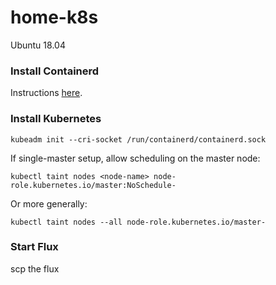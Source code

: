# home-k8s

Ubuntu 18.04

### Install Containerd

Instructions [here](https://kubernetes.io/docs/setup/cri/#containerd).

### Install Kubernetes

```
kubeadm init --cri-socket /run/containerd/containerd.sock
```

If single-master setup, allow scheduling on the master node:
```
kubectl taint nodes <node-name> node-role.kubernetes.io/master:NoSchedule-
```

Or more generally:
```
kubectl taint nodes --all node-role.kubernetes.io/master-
```



### Start Flux

scp the flux 